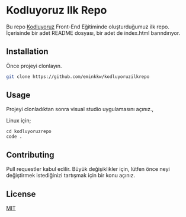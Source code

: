 # Kodluyoruz Ilk Repo

Bu repo [Kodluyoruz](https://www.kodluyoruz.org) Front-End Eğitiminde oluşturduğumuz ilk repo. İçerisinde bir adet README dosyası, bir adet de index.html barındırıyor.

## Installation 

Önce projeyi clonlayın.

```bash 
git clone https://github.com/eminkkw/kodluyoruzilkrepo
```

## Usage 

Projeyi clonladıktan sonra visual studio uygulamasını açınız.,

Linux için;
```linux
cd kodluyoruzrepo
code .
```

## Contributing
Pull requestler kabul edilir. Büyük değişiklikler için, lütfen önce neyi değiştirmek istediğinizi tartışmak için bir konu açınız.

## License
[MIT](https://choosealicense.com/licenses/mit/)
